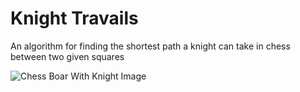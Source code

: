# Knight Travails
An algorithm for finding the shortest path a knight can take in chess between two given squares

![Chess Boar With Knight Image](https://cdn.statically.io/gh/TheOdinProject/curriculum/d30038e0aaca1f35e58e205e37a21b2c9d31053d/javascript/computer_science/project_knights_travails/imgs/01.png "")